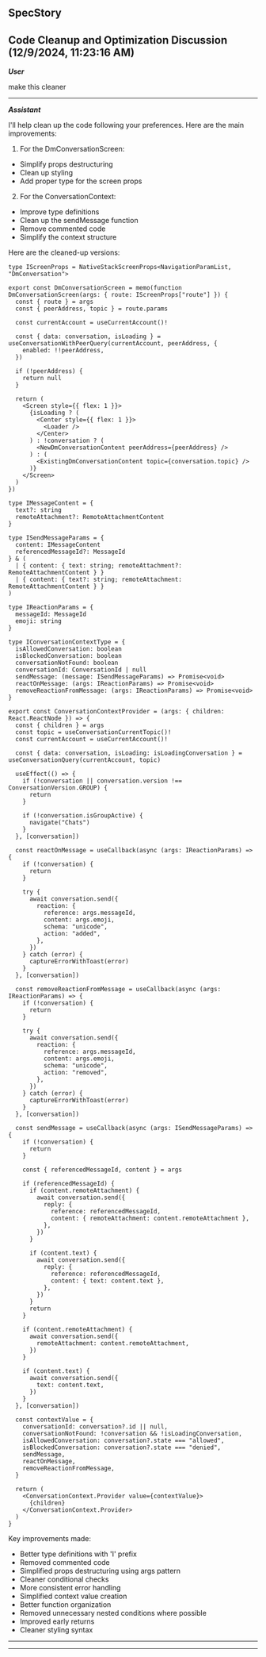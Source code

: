 ## SpecStory

## Code Cleanup and Optimization Discussion (12/9/2024, 11:23:16 AM)

_**User**_

make this cleaner

---

_**Assistant**_

I'll help clean up the code following your preferences. Here are the main improvements:

1. For the DmConversationScreen:
- Simplify props destructuring
- Clean up styling
- Add proper type for the screen props

2. For the ConversationContext:
- Improve type definitions
- Clean up the sendMessage function
- Remove commented code
- Simplify the context structure

Here are the cleaned-up versions:

```typescript:features/conversation/dm-conversation/dm-conversation.screen.tsx
type IScreenProps = NativeStackScreenProps<NavigationParamList, "DmConversation">

export const DmConversationScreen = memo(function DmConversationScreen(args: { route: IScreenProps["route"] }) {
  const { route } = args
  const { peerAddress, topic } = route.params
  
  const currentAccount = useCurrentAccount()!
  
  const { data: conversation, isLoading } = useConversationWithPeerQuery(currentAccount, peerAddress, {
    enabled: !!peerAddress,
  })

  if (!peerAddress) {
    return null
  }

  return (
    <Screen style={{ flex: 1 }}>
      {isLoading ? (
        <Center style={{ flex: 1 }}>
          <Loader />
        </Center>
      ) : !conversation ? (
        <NewDmConversationContent peerAddress={peerAddress} />
      ) : (
        <ExistingDmConversationContent topic={conversation.topic} />
      )}
    </Screen>
  )
})
```

```typescript:features/conversation/conversation-context.tsx
type IMessageContent = {
  text?: string
  remoteAttachment?: RemoteAttachmentContent
}

type ISendMessageParams = {
  content: IMessageContent
  referencedMessageId?: MessageId
} & (
  | { content: { text: string; remoteAttachment?: RemoteAttachmentContent } }
  | { content: { text?: string; remoteAttachment: RemoteAttachmentContent } }
)

type IReactionParams = {
  messageId: MessageId
  emoji: string
}

type IConversationContextType = {
  isAllowedConversation: boolean
  isBlockedConversation: boolean
  conversationNotFound: boolean
  conversationId: ConversationId | null
  sendMessage: (message: ISendMessageParams) => Promise<void>
  reactOnMessage: (args: IReactionParams) => Promise<void>
  removeReactionFromMessage: (args: IReactionParams) => Promise<void>
}

export const ConversationContextProvider = (args: { children: React.ReactNode }) => {
  const { children } = args
  const topic = useConversationCurrentTopic()!
  const currentAccount = useCurrentAccount()!
  
  const { data: conversation, isLoading: isLoadingConversation } = useConversationQuery(currentAccount, topic)

  useEffect(() => {
    if (!conversation || conversation.version !== ConversationVersion.GROUP) {
      return
    }

    if (!conversation.isGroupActive) {
      navigate("Chats")
    }
  }, [conversation])

  const reactOnMessage = useCallback(async (args: IReactionParams) => {
    if (!conversation) {
      return
    }

    try {
      await conversation.send({
        reaction: {
          reference: args.messageId,
          content: args.emoji,
          schema: "unicode",
          action: "added",
        },
      })
    } catch (error) {
      captureErrorWithToast(error)
    }
  }, [conversation])

  const removeReactionFromMessage = useCallback(async (args: IReactionParams) => {
    if (!conversation) {
      return
    }

    try {
      await conversation.send({
        reaction: {
          reference: args.messageId,
          content: args.emoji,
          schema: "unicode",
          action: "removed",
        },
      })
    } catch (error) {
      captureErrorWithToast(error)
    }
  }, [conversation])

  const sendMessage = useCallback(async (args: ISendMessageParams) => {
    if (!conversation) {
      return
    }

    const { referencedMessageId, content } = args

    if (referencedMessageId) {
      if (content.remoteAttachment) {
        await conversation.send({
          reply: {
            reference: referencedMessageId,
            content: { remoteAttachment: content.remoteAttachment },
          },
        })
      }
      
      if (content.text) {
        await conversation.send({
          reply: {
            reference: referencedMessageId,
            content: { text: content.text },
          },
        })
      }
      return
    }

    if (content.remoteAttachment) {
      await conversation.send({
        remoteAttachment: content.remoteAttachment,
      })
    }

    if (content.text) {
      await conversation.send({
        text: content.text,
      })
    }
  }, [conversation])

  const contextValue = {
    conversationId: conversation?.id || null,
    conversationNotFound: !conversation && !isLoadingConversation,
    isAllowedConversation: conversation?.state === "allowed",
    isBlockedConversation: conversation?.state === "denied",
    sendMessage,
    reactOnMessage,
    removeReactionFromMessage,
  }

  return (
    <ConversationContext.Provider value={contextValue}>
      {children}
    </ConversationContext.Provider>
  )
}
```

Key improvements made:
- Better type definitions with 'I' prefix
- Removed commented code
- Simplified props destructuring using args pattern
- Cleaner conditional checks
- More consistent error handling
- Simplified context value creation
- Better function organization
- Removed unnecessary nested conditions where possible
- Improved early returns
- Cleaner styling syntax

---



---

